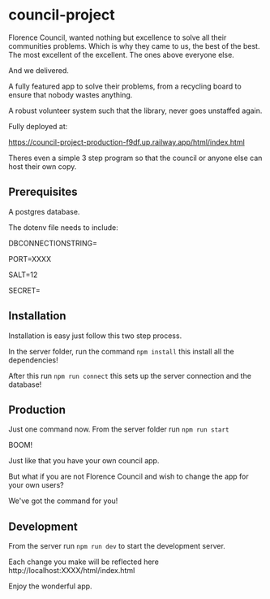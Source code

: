 # council-project

Florence Council, wanted nothing but excellence to solve all their communities problems. Which is why they came to us, the best of the best. The most excellent of the excellent. The ones above everyone else.

And we delivered.

A fully featured app to solve their problems, from a recycling board to ensure that nobody wastes anything.

A robust volunteer system such that the library, never goes unstaffed again.

Fully deployed at:

https://council-project-production-f9df.up.railway.app/html/index.html

Theres even a simple 3 step program so that the council or anyone else can host their own copy.

## Prerequisites

A postgres database.

The dotenv file needs to include:

DBCONNECTIONSTRING=<postgres database link>

PORT=XXXX

SALT=12
    
SECRET=<your deepest darkest secret>

## Installation

Installation is easy just follow this two step process.

In the server folder, run the command `npm install` this install all the dependencies!

After this run `npm run connect` this sets up the server connection and the database!

## Production

Just one command now. From the server folder run `npm run start`

BOOM!

Just like that you have your own council app.

But what if you are not Florence Council and wish to change the app for your own users?

We've got the command for you!

## Development

From the server run `npm run dev` to start the development server.

Each change you make will be reflected here http://localhost:XXXX/html/index.html

Enjoy the wonderful app.




